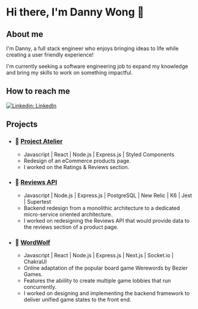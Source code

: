 # Hi there, I'm Danny Wong 👋

<!--
**SoymilkSky/SoymilkSky** is a ✨ _special_ ✨ repository because its `README.md` (this file) appears on your GitHub profile.

Here are some ideas to get you started:

- 🔭 I’m currently working on ...
- 🌱 I’m currently learning ...
- 👯 I’m looking to collaborate on ...
- 🤔 I’m looking for help with ...
- 💬 Ask me about ...
- 📫 How to reach me: ...
- 😄 Pronouns: ...
- ⚡ Fun fact: ...
-->

## About me
I'm Danny, a full stack engineer who enjoys bringing ideas to life while creating a user friendly experience!

I'm currently seeking a software engineering job to expand my knowledge and bring my skills to work on something impactful.

## How to reach me
[![Linkedin: LinkedIn](https://img.shields.io/badge/linkedin-%230077B5.svg?style=for-the-badge&logo=linkedin&logoColor=white&link=https://www.linkedin.com/in/caleb-kim0510/)](https://www.linkedin.com/in/danny96wong/)

## Projects
- ### 👕 [Project Atelier](https://github.com/SoymilkSky/ProjectAtelier)
  - Javascript | React | Node.js | Express.js | Styled Components 
  - Redesign of an eCommerce products page.
  - I worked on the Ratings & Reviews section.

- ### 📝 [Reviews API](https://github.com/SoymilkSky/ReviewsAPI)
  - Javascript | Node.js | Express.js | PostgreSQL | New Relic | K6 | Jest | Supertest
  - Backend redesign from a monolithic architecture to a dedicated micro-service oriented architecture.
  - I worked on redesigning the Reviews API that would provide data to the reviews section of a product page.

- ### 🐺 [WordWolf](https://github.com/RFP2202-Blue-Ocean-Avengers/WordWolf)
  - Javascript | React | Node.js | Express.js | Next.js | Socket.io | ChakraUI
  - Online adaptation of the popular board game Werewords by Bezier Games. 
  - Features the abiility to create multiple game lobbies that run concurrently.
  - I worked on designing and implementing the backend framework to deliver unified game states to the front end.
